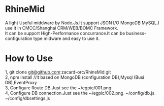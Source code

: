 RhineMid
========

A light Useful middware by Node.Js.It support JSON I/O  MongoDB  MySQL.I use it in CMCC/Shanghai CRM/WEB/BOMC Framework.  
It can be support High-Performance concurrance.It can be business-configuration type midware and easy to use it.
 
How to Use
========
1, git clone git@github.com:zacard-orc/RhineMid.git  
2, npm install //It based on MongoDB (configuration DB),Mysql (Busi DB),EventProxy  
3, Configure Route DB.Just see the ~/egpic/001.png  
4, Configure DB connection.Just see the ~/egpic/002.png. ~/config/db.js. ~/config/dbsettings.js  
